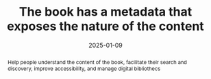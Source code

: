 ---
title: The book has a metadata that exposes the nature of the content
abstract: Help people understand the content of the book, facilitate their search and discovery, improve accessibility, and manage digital bibliothecs
categories:
  - Identification
agrege: O4094-E010
opquast: 4 094
indiceebook: "10"
description: Rule 010
before: "009"
weight: "10"
after: "011"
actif: "1"
layout: rules
date: 2025-01-09
tags:
  - Usability
  - discoverability
  - Accessibility
objectif:
  - Give people an immeditated view of the nature of the book and the content proposed.
Meo:
  - The content.opf file contains the book metadata. You must add a `dc:description` tag in the metadata section to include a description.
Controle:
  - "Dans le fichier OPF&nbsp;: Vérifier la présence et la pertinence de la métadonnée  `dc:description`."
epubcheck: null
ace: null
humancheck: true
ReadiumGoToolkit: null
Source:
  - Opquast
Referentiel:
  - EPUB 3 specification
  - Dublin Core Metadata Initiative (DCMI)
  - Web Content Accessibility Guidelines (WCAG)
steps:
  - Design
  - Editorial
---